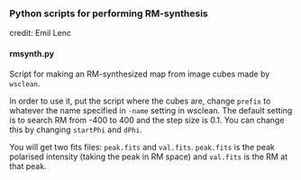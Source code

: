 ### Python scripts for performing RM-synthesis

credit: Emil Lenc

#### rmsynth.py

Script for making an RM-synthesized map from image cubes made by `wsclean`.

In order to use it, put the script where the cubes are, change `prefix` to whatever the name specified in `-name` setting in wsclean. The default setting is to search RM from -400 to 400 and the step size is 0.1. You can change this by changing `startPhi` and `dPhi`.

You will get two fits files: `peak.fits` and `val.fits`. `peak.fits` is the peak polarised intensity (taking the peak in RM space) and `val.fits` is the RM at that peak.
